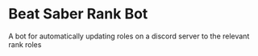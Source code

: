 # Beat Saber Rank Bot

A bot for automatically updating roles on a discord server to the relevant rank roles
